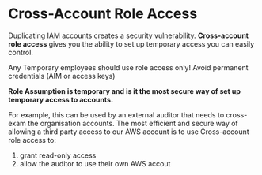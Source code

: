 # Cross-Account Role Access

Duplicating IAM accounts creates a security vulnerability. **Cross-account role access** gives you the ability to set up temporary access you can easily control.

Any Temporary employees should use role access only! Avoid permanent credentials (AIM or access keys)

**Role Assumption is temporary and is it the most secure way of set up temporary access to accounts.**

For example, this can be used by an external auditor that needs to cross-exam the organisation accounts. The most efficient and secure way of allowing a third party access to our AWS account is to use Cross-account role access to:

1. grant read-only access
2. allow the auditor to use their own AWS accout
